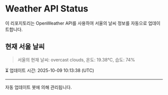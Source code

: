
# Weather API Status

이 리포지토리는 OpenWeather API를 사용하여 서울의 날씨 정보를 자동으로 업데이트합니다.

## 현재 서울 날씨
> 서울의 현재 날씨: overcast clouds, 온도: 19.38°C, 습도: 74%

⏳ 업데이트 시간: 2025-10-09 10:13:38 (UTC)

---
자동 업데이트 봇에 의해 관리됩니다.
